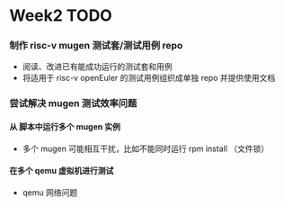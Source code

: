 # Week2 TODO

### 制作 risc-v mugen 测试套/测试用例 repo

- 阅读、改进已有能成功运行的测试套和用例
- 将适用于 risc-v openEuler 的测试用例组织成单独 repo 并提供使用文档

### 尝试解决 mugen 测试效率问题

####  从 脚本中运行多个 mugen 实例

- 多个 mugen 可能相互干扰，比如不能同时运行 rpm install （文件锁）

####  在多个 qemu 虚拟机进行测试

- qemu 网络问题
